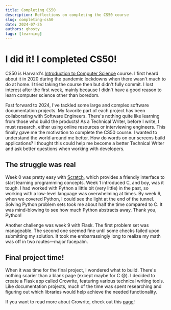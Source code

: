 ```yaml
---
title: Completing CS50
description: Reflections on completing the CS50 course
slug: completing-cs50
date: 2024-07-25
authors: ghosty
tags: [learning]
---
```


# I did it! I completed CS50!

CS50 is Harvard's <u>[Introduction to Computer Science](https://pll.harvard.edu/course/cs50-introduction-computer-science)</u> course. I first heard about it in 2020 during the pandemic lockdowns when there wasn't much to do at home. I tried taking the course then but didn't fully commit. I lost interest after the first week, mainly because I didn't have a good reason to learn computer science other than boredom.

<!-- truncate -->

Fast forward to 2024, I've tackled some large and complex software documentation projects. My favorite part of each project has been collaborating with Software Engineers. There's nothing quite like learning from those who build the products! As a Technical Writer, before I write, I must research, either using online resources or interviewing engineers. This finally gave me the motivation to complete the CS50 course. I wanted to understand the world around me better. How do words on our screens build applications? I thought this could help me become a better Technical Writer and ask better questions when working with developers.

## The struggle was real

Week 0 was pretty easy with <u>[Scratch](https://scratch.mit.edu/)</u>, which provides a friendly interface to start learning programming concepts. Week 1 introduced C, and boy, was it tough. I had worked with Python a little bit (very little) in the past, so working with a low-level language was overwhelming at times. By week 6, when we covered Python, I could see the light at the end of the tunnel. Solving Python problem sets took me about half the time compared to C. It was mind-blowing to see how much Python abstracts away. Thank you, Python!

Another challenge was week 9 with Flask. The first problem set was manageable. The second one seemed fine until some checks failed upon submitting my solution. It took me embarrassingly long to realize my math was off in two routes—major facepalm.

## Final project time!

When it was time for the final project, I wondered what to build. There's nothing scarier than a blank page (except maybe for C 😅). I decided to create a Flask app called Crowrite, featuring various technical writing tools. Like documentation projects, much of the time was spent researching and figuring out which libraries would help achieve the needed functionality.

If you want to read more about Crowrite, check out this <u>[page](/docs/crowrite/)</u>!